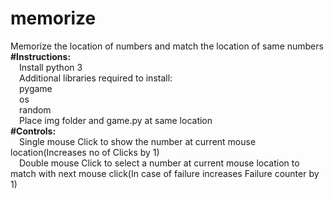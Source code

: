 # memorize<br />
Memorize the location of numbers and match the location of same numbers <br />
<b>#Instructions:</b> <br />
  &emsp;Install python 3<br />
  &emsp;Additional libraries required to install: <br />
  &emsp;pygame<br />
  &emsp;os<br />
  &emsp;random<br />
  &emsp;Place img folder and game.py at same location <br />
<b>#Controls:</b> <br />
  &emsp;Single mouse Click to show the number at current mouse location(Increases no of Clicks by 1) <br />
  &emsp;Double mouse Click to select a number at current mouse location to match with next mouse click(In case of failure increases Failure counter by 1) 
 
